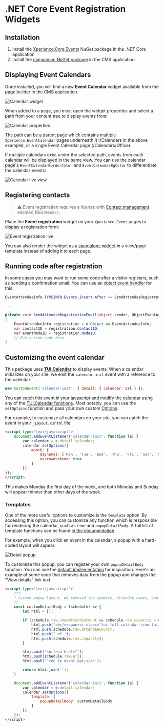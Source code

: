 # .NET Core Event Registration Widgets

## Installation

1. Install the [Xperience.Core.Events](https://www.nuget.org/packages/Xperience.Core.Events) NuGet package in the .NET Core application
1. Install the [companion NuGet package](https://github.com/kentico-ericd/xperience-events) in the CMS application

## Displaying Event Calendars

Once installed, you will find a new __Event Calendar__ widget available from the page builder in the CMS application.

![Calendar widget](/img/eventcalendarwidget.png)

When added to a page, you must open the widget properties and select a path from your content tree to display events from:

![Calendar properties](/img/eventcalendarpath.png)

The path can be a parent page which contains multiple `Xperience.EventCalendar` pages underneath it (/Calendars in the above example), or a single Event Calendar page (/Calendars/Office).

If multiple calendars exist under the selected path, events from each calendar will be displayed in the same view. You can use the calendar page's `EventCalendarBorderColor` and `EventCalendarBgColor` to differentiate the calendar events:

![Calendar live view](/img/eventcalendarlive.png)

## Registering contacts

> :warning: Event registration requires a license with [Contact management](https://docs.xperience.io/on-line-marketing-features/managing-your-on-line-marketing-features/contact-management) enabled (Business+).

Place the __Event registration__ widget on your `Xperience.Event` pages to display a registration form:

![Event registration live](/img/eventregistrationlive.png)

You can also render the widget as a [standalone widget](https://docs.xperience.io/developing-websites/developing-xperience-applications-using-asp-net-core/page-builder-development-in-asp-net-core/rendering-widgets-directly-in-asp-net-core) in a view/page template instead of adding it to each page.

## Running code after registration

In some cases you may want to run some code after a visitor registers, such as sending a confirmation email. You can use an [object event handler](https://docs.xperience.io/custom-development/handling-global-events/handling-object-events) for this:

```cs
EventAttendeeInfo.TYPEINFO.Events.Insert.After += SendAttendeeRegistrationEmail;

...

private void SendAttendeeRegistrationEmail(object sender, ObjectEventArgs e)
{
    EventAttendeeInfo registration = e.Object as EventAttendeeInfo;
    var contactID = registration.ContactID;
    var eventNodeID = registration.NodeID; 
    // Run custom code here
}
```

## Customizing the event calendar

This package uses [__TUI.Calendar__](https://ui.toast.com/tui-calendar) to display events. When a calendar initializes on your site, we emit the `calendar-init` event with a reference to the calendar:

```js
new CustomEvent('calendar-init', { detail: { calendar: cal } });
```

You can catch this event in your javascript and modify the calendar using any of the [TUI.Calendar functions](https://nhn.github.io/tui.calendar/latest/Calendar). Most notably, you can use the `setOptions` function and pass your own custom [Options](https://nhn.github.io/tui.calendar/latest/Options).

For example, to customize all calendars on your site, you can catch the event in your `_Layout.cshtml` file:

```html
<script type="text/javascript">
    document.addEventListener('calendar-init', function (e) {
        var calendar = e.detail.calendar;
        calendar.setOptions({
            month: {
                daynames: ['Mon', 'Tue', 'Wed', 'Thu', 'Fri', 'Sat', 'Sun'],
                narrowWeekend: true
            }
        });
});
</script>
```

This makes Monday the first day of the week, and both Monday and Sunday will appear thinner than other days of the week.

### Templates

One of the more useful options to customize is the `template` option. By accessing this option, you can customize any function which is responsible for rendering the calendar, such as `time` and `popupDetailBody`. A full list of template functions can be found [in the documentation](https://nhn.github.io/tui.calendar/latest/Template).

For example, when you click an event in the calendar, a popup with a hard-coded layout will appear:

![Detail popup](/img/detailpopup.png)

To customize this popup, you can register your own `popupDetailBody` function. You can use the [default implementation](https://github.com/kentico-ericd/xperience-core-events/blob/master/Components/Widgets/EventCalendarWidget/_EventCalendar.cshtml#L87) for inspiration. Here's an example of some code that removes data from the popup and changes the "View details" link text:

```html
<script type="text/javascript">
    /**
    * Custom popup layout. We removed the summary, attendee names, and changed the link text.
    */
    const customDetailBody = (schedule) => {
        let html = [];

        if (schedule.raw.showAttendeeCount && schedule.raw.capacity > 0) {
            html.push('<br/><span><i class="tui-full-calendar-icon tui-full-calendar-ic-user-b"></i></span>');
            html.push(schedule.raw.attendeeCount);
            html.push(' of ');
            html.push(schedule.raw.capacity);
        }

        html.push('<br/><a href="');
        html.push(schedule.raw.url);
        html.push('">Go to event &gt;</a>');

        return html.join('');
    }

    document.addEventListener('calendar-init', function (e) {
        var calendar = e.detail.calendar;
        calendar.setOptions({
            template: {
                popupDetailBody: customDetailBody
            }
        });
    });
</script>
```